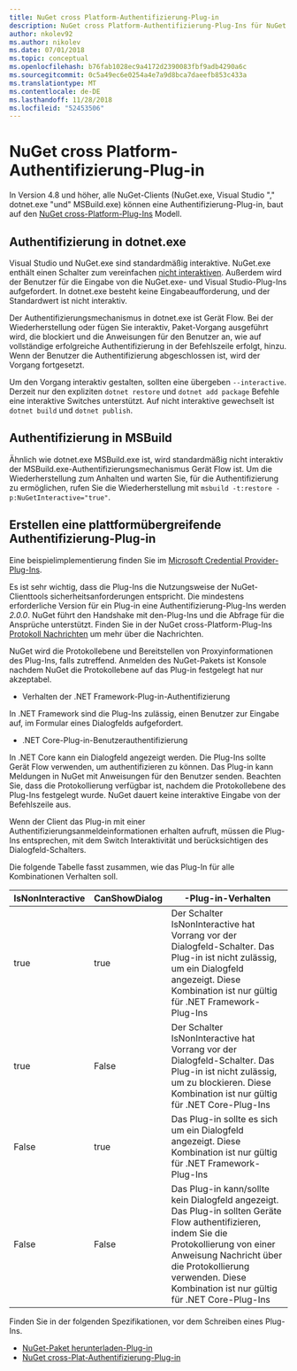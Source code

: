 ```yaml
---
title: NuGet cross Platform-Authentifizierung-Plug-in
description: NuGet cross Platform-Authentifizierung-Plug-Ins für NuGet.exe "," dotnet.exe "," msbuild.exe "und" Visual Studio
author: nkolev92
ms.author: nikolev
ms.date: 07/01/2018
ms.topic: conceptual
ms.openlocfilehash: b76fab1028ec9a4172d2390083fbf9adb4290a6c
ms.sourcegitcommit: 0c5a49ec6e0254a4e7a9d8bca7daeefb853c433a
ms.translationtype: MT
ms.contentlocale: de-DE
ms.lasthandoff: 11/28/2018
ms.locfileid: "52453506"
---
```

# <a name="nuget-cross-platform-authentication-plugin"></a>NuGet cross Platform-Authentifizierung-Plug-in

In Version 4.8 und höher, alle NuGet-Clients (NuGet.exe, Visual Studio "," dotnet.exe "und" MSBuild.exe) können eine Authentifizierung-Plug-in, baut auf den [NuGet cross-Platform-Plug-Ins](NuGet-Cross-Platform-Plugins.md) Modell.

## <a name="authentication-in-dotnetexe"></a>Authentifizierung in dotnet.exe

Visual Studio und NuGet.exe sind standardmäßig interaktive. NuGet.exe enthält einen Schalter zum vereinfachen [nicht interaktiven](../../tools/nuget-exe-CLI-Reference.md).
Außerdem wird der Benutzer für die Eingabe von die NuGet.exe- und Visual Studio-Plug-Ins aufgefordert.
In dotnet.exe besteht keine Eingabeaufforderung, und der Standardwert ist nicht interaktiv.

Der Authentifizierungsmechanismus in dotnet.exe ist Gerät Flow. Bei der Wiederherstellung oder fügen Sie interaktiv, Paket-Vorgang ausgeführt wird, die blockiert und die Anweisungen für den Benutzer an, wie auf vollständige erfolgreiche Authentifizierung in der Befehlszeile erfolgt, hinzu.
Wenn der Benutzer die Authentifizierung abgeschlossen ist, wird der Vorgang fortgesetzt.

Um den Vorgang interaktiv gestalten, sollten eine übergeben `--interactive`.
Derzeit nur den expliziten `dotnet restore` und `dotnet add package` Befehle eine interaktive Switches unterstützt.
Auf nicht interaktive gewechselt ist `dotnet build` und `dotnet publish`.

## <a name="authentication-in-msbuild"></a>Authentifizierung in MSBuild

Ähnlich wie dotnet.exe MSBuild.exe ist, wird standardmäßig nicht interaktiv der MSBuild.exe-Authentifizierungsmechanismus Gerät Flow ist.
Um die Wiederherstellung zum Anhalten und warten Sie, für die Authentifizierung zu ermöglichen, rufen Sie die Wiederherstellung mit `msbuild -t:restore -p:NuGetInteractive="true"`.

## <a name="creating-a-cross-platform-authentication-plugin"></a>Erstellen eine plattformübergreifende Authentifizierung-Plug-in

Eine beispielimplementierung finden Sie im [Microsoft Credential Provider-Plug-Ins](https://github.com/Microsoft/artifacts-credprovider).

Es ist sehr wichtig, dass die Plug-Ins die Nutzungsweise der NuGet-Clienttools sicherheitsanforderungen entspricht.
Die mindestens erforderliche Version für ein Plug-in eine Authentifizierung-Plug-Ins werden *2.0.0*.
NuGet führt den Handshake mit den-Plug-Ins und die Abfrage für die Ansprüche unterstützt.
Finden Sie in der NuGet cross-Platform-Plug-Ins [Protokoll Nachrichten](NuGet-Cross-Platform-Plugins.md#protocol-messages-index) um mehr über die Nachrichten.

NuGet wird die Protokollebene und Bereitstellen von Proxyinformationen des Plug-Ins, falls zutreffend.
Anmelden des NuGet-Pakets ist Konsole nachdem NuGet die Protokollebene auf das Plug-in festgelegt hat nur akzeptabel.

- Verhalten der .NET Framework-Plug-in-Authentifizierung

In .NET Framework sind die Plug-Ins zulässig, einen Benutzer zur Eingabe auf, im Formular eines Dialogfelds aufgefordert.

- .NET Core-Plug-in-Benutzerauthentifizierung

In .NET Core kann ein Dialogfeld angezeigt werden. Die Plug-Ins sollte Gerät Flow verwenden, um authentifizieren zu können.
Das Plug-in kann Meldungen in NuGet mit Anweisungen für den Benutzer senden.
Beachten Sie, dass die Protokollierung verfügbar ist, nachdem die Protokollebene des Plug-Ins festgelegt wurde.
NuGet dauert keine interaktive Eingabe von der Befehlszeile aus.

Wenn der Client das Plug-in mit einer Authentifizierungsanmeldeinformationen erhalten aufruft, müssen die Plug-Ins entsprechen, mit dem Switch Interaktivität und berücksichtigen des Dialogfeld-Schalters. 

Die folgende Tabelle fasst zusammen, wie das Plug-In für alle Kombinationen Verhalten soll.

| IsNonInteractive | CanShowDialog | -Plug-in-Verhalten |
| ---------------- | ------------- | --------------- |
| true | true | Der Schalter IsNonInteractive hat Vorrang vor der Dialogfeld-Schalter. Das Plug-in ist nicht zulässig, um ein Dialogfeld angezeigt. Diese Kombination ist nur gültig für .NET Framework-Plug-Ins |
| true | False | Der Schalter IsNonInteractive hat Vorrang vor der Dialogfeld-Schalter. Das Plug-in ist nicht zulässig, um zu blockieren. Diese Kombination ist nur gültig für .NET Core-Plug-Ins |
| False | true | Das Plug-in sollte es sich um ein Dialogfeld angezeigt. Diese Kombination ist nur gültig für .NET Framework-Plug-Ins |
| False | False | Das Plug-in kann/sollte kein Dialogfeld angezeigt. Das Plug-in sollten Geräte Flow authentifizieren, indem Sie die Protokollierung von einer Anweisung Nachricht über die Protokollierung verwenden. Diese Kombination ist nur gültig für .NET Core-Plug-Ins |

Finden Sie in der folgenden Spezifikationen, vor dem Schreiben eines Plug-Ins.

- [NuGet-Paket herunterladen-Plug-in](https://github.com/NuGet/Home/wiki/NuGet-Package-Download-Plugin)
- [NuGet cross-Plat-Authentifizierung-Plug-in](https://github.com/NuGet/Home/wiki/NuGet-cross-plat-authentication-plugin)
